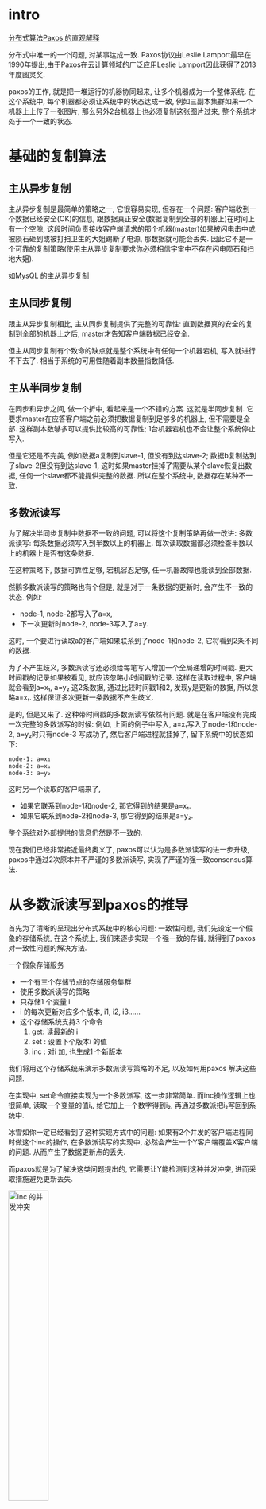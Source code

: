 # intro
[分布式算法Paxos 的直观解释](https://mp.weixin.qq.com/s/-ULrqBZ_GLY1_LN9eNPpXg)

分布式中唯一的一个问题, 对某事达成一致.
Paxos协议由Leslie Lamport最早在1990年提出,由于Paxos在云计算领域的广泛应用Leslie Lamport因此获得了2013年度图灵奖.

paxos的工作, 就是把一堆运行的机器协同起来, 让多个机器成为一个整体系统. 在这个系统中, 每个机器都必须让系统中的状态达成一致,
例如三副本集群如果一个机器上上传了一张图片, 那么另外2台机器上也必须复制这张图片过来, 整个系统才处于一个一致的状态.

# 基础的复制算法
## 主从异步复制
主从异步复制是最简单的策略之一, 它很容易实现, 但存在一个问题: 客户端收到一个数据已经安全(OK)的信息, 跟数据真正安全(数据复制到全部的机器上)在时间上有一个空隙,
这段时间负责接收客户端请求的那个机器(master)如果被闪电击中或被陨石砸到或被打扫卫生的大姐踢断了电源, 那数据就可能会丢失.
因此它不是一个可靠的复制策略(使用主从异步复制要求你必须相信宇宙中不存在闪电陨石和扫地大姐).

如MysQL 的主从异步复制

## 主从同步复制
跟主从异步复制相比, 主从同步复制提供了完整的可靠性: 直到数据真的安全的复制到全部的机器上之后, master才告知客户端数据已经安全.

但主从同步复制有个致命的缺点就是整个系统中有任何一个机器宕机, 写入就进行不下去了. 相当于系统的可用性随着副本数量指数降低.

## 主从半同步复制
在同步和异步之间, 做一个折中, 看起来是一个不错的方案. 这就是半同步复制.
它要求master在应答客户端之前必须把数据复制到足够多的机器上, 但不需要是全部. 这样副本数够多可以提供比较高的可靠性; 1台机器宕机也不会让整个系统停止写入.

但是它还是不完美, 例如数据a复制到slave-1, 但没有到达slave-2; 数据b复制达到了slave-2但没有到达slave-1, 这时如果master挂掉了需要从某个slave恢复出数据,
任何一个slave都不能提供完整的数据. 所以在整个系统中, 数据存在某种不一致.

## 多数派读写
为了解决半同步复制中数据不一致的问题, 可以将这个复制策略再做一改进: 多数派读写: 每条数据必须写入到半数以上的机器上. 每次读取数据都必须检查半数以上的机器上是否有这条数据.

在这种策略下, 数据可靠性足够, 宕机容忍足够, 任一机器故障也能读到全部数据.

然鹅多数派读写的策略也有个但是, 就是对于一条数据的更新时, 会产生不一致的状态. 例如:

- node-1, node-2都写入了a=x,
- 下一次更新时node-2, node-3写入了a=y.

这时, 一个要进行读取a的客户端如果联系到了node-1和node-2, 它将看到2条不同的数据.

为了不产生歧义, 多数派读写还必须给每笔写入增加一个全局递增的时间戳. 更大时间戳的记录如果被看见, 就应该忽略小时间戳的记录.
这样在读取过程中, 客户端就会看到a=x₁, a=y₂ 这2条数据, 通过比较时间戳1和2, 发现y是更新的数据, 所以忽略a=x₁. 这样保证多次更新一条数据不产生歧义.

是的, 但是又来了. 这种带时间戳的多数派读写依然有问题. 就是在客户端没有完成一次完整的多数派写的时候:
例如, 上面的例子中写入, a=x₁写入了node-1和node-2, a=y₂时只有node-3 写成功了, 然后客户端进程就挂掉了, 留下系统中的状态如下:

```info
node-1: a=x₁
node-2: a=x₁
node-3: a=y₂
```
这时另一个读取的客户端来了,

- 如果它联系到node-1和node-2, 那它得到的结果是a=x₁.
- 如果它联系到node-2和node-3, 那它得到的结果是a=y₂.

整个系统对外部提供的信息仍然是不一致的.

现在我们已经非常接近最终奥义了, paxos可以认为是多数派读写的进一步升级, paxos中通过2次原本并不严谨的多数派读写, 实现了严谨的强一致consensus算法.

# 从多数派读写到paxos的推导
首先为了清晰的呈现出分布式系统中的核心问题: 一致性问题, 我们先设定一个假象的存储系统, 在这个系统上, 我们来逐步实现一个强一致的存储, 就得到了paxos对一致性问题的解决方法.

一个假象存储服务

- 一个有三个存储节点的存储服务集群
- 使用多数派读写的策略
- 只存储1 个变量 i
- i 的每次更新对应多个版本, i1, i2, i3......
- 这个存储系统支持3 个命令
  1. get: 读最新的 i
  1. set <n>: 设置下个版本i 的值
  1. inc <n>: 对i 加<n>, 也生成1 个新版本

我们将用这个存储系统来演示多数派读写策略的不足, 以及如何用paxos 解决这些问题.

在实现中, set命令直接实现为一个多数派写, 这一步非常简单.
而inc操作逻辑上也很简单, 读取一个变量的值i₁, 给它加上一个数字得到i₂, 再通过多数派把i₂写回到系统中.

冰雪如你一定已经看到了这种实现方式中的问题: 如果有2个并发的客户端进程同时做这个inc的操作, 在多数派读写的实现中, 必然会产生一个Y客户端覆盖X客户端的问题. 从而产生了数据更新点的丢失.

而paxos就是为了解决这类问题提出的, 它需要让Y能检测到这种并发冲突, 进而采取措施避免更新丢失.

<img src="./pics/paxos/concurrent_inc_conflict.jpg" alt="inc 的并发冲突" width="40%"/>

提取一下上面提到的问题: 让Y去更新的时候不能直接更新i₂, 而是应该能检测到i₂的存在, 进而将自己的结果保存在下一个版本i₃中, 再写回系统中.

而这个问题可以转化成: i的每个版本只能被写入一次, 不允许修改. 如果系统设计能满足这个要求, 那么X和Y的inc操作就都可以正确被执行了.

于是我们的问题就转化成一个更简单, 更基础的问题: 如何确定一个值(例如iⱼ)已经被写入了.

直观来看, 解决方法也很简单, 在X或Y写之前先做一次多数派读, 以便确认是否有其他客户端进程已经在写了, 如果有, 则放弃.

但是!!!, 这里还有个并发问题, X和Y可能同时做这个写前读取的操作, 并且同时得出一个结论: 还没有其他进程在写入, 我可以写. 这样还是会造成更新丢失的问题.

为了解决上面的问题, 存储节点还需要增加一个功能, 就是它必须记住谁最后一个做过写前读取的操作. 并且只允许最后一个完成写前读取的进程可以进行后续写入, 同时拒绝之前做过写前读取的进程写入的权限.

可以看到, 如果每个节点都记得谁读过, 那么当Y最后完成了写前读取的操作后, 整个系统就可以阻止过期的X的写入.

这个方法之所以能工作也是因为多数派写中, 一个系统最多只能允许一个多数派写成功. paxos也是通过2次多数派读写来实现的强一致.

<img src="./pics/paxos/note_the_latest.jpg" alt="记住最后一个做过写前读取的" width="40%"/>
TODO: 这里有个疑问, 如图中所说, 最后, 1节点只接受X 的写入, 2, 3 节点只接受Y 的写入, 那在多数派写的时候, 如果Y 联系到的是 1和2 怎么办, 1 他写不进去, 会怎么处理.
还是Y 在做写前读取的时候, 读取的是 2 和 3, 写的时候直接写这两个节点?

以上就是paxos算法的全部核心思想了, 是不是很简单? 剩下的就是如何实现的简单问题了: 如何标识一个客户端如X和Y, 如何确认谁是最后一个完成写前读写的进程, 等等.

# Paxos算法描述
Paxos 是什么

- 一个可靠的存储系统, 基于多数派读写
- 每个paxos 实例用来存储一个值
- 用两轮RPC 来确定一个值
- 一个值确定后不能被修改
- 确定指被多数派接受写入
- 强一致性

我们要介绍的paxos实际上是最朴实的classic paxos, 在这之后我们顺提下几个老爷子对paxos的优化, multi paxso和fast paxos, 它们都是针对paxos的理论层面的优化.

- classic paxos: 1 个实例(确定1个值)写入需要2轮RPC
- multi paxos: 约为1轮RPC, 确定1个值(第一次RPC 做了合并)
- fast paxos:
  - 没冲突: 1轮RPC 确定一个值
  - 有冲突: 2轮RPC 确定一个值

paxos算法中解决了如何在不可靠硬件基础上构建一个可靠的分布式系统的方法.
但paxos核心算法中只解决网络延迟/乱序的问题, 它不试图解决存储不可靠和消息错误的问题, 因为这两类问题本质上跟分布式关系不大, 属于数据校验层面的事情.

有兴趣可以参考 [Byzantine Paxos] 的介绍.

Paxos 的执行条件

- 存储必须是可靠的, 没有数据丢失和错误, 否则需要用Byzantine Paxos
- 容忍
  - 消息丢失(节点不可达)
  - 消息乱序

Paxos 概念

- Proposer: 发起paxos 的进程, 可以理解为客户端.
- Acceptor: 存储节点, 接受, 处理和存储消息
- Quorum: 在99%的场景里都是指多数派, 也就是半数以上的Acceptor.
- Round 用来标识一次paxos算法实例, 每个round是2次多数派读写: 算法描述里分别用phase-1和phase-2标识.
  同时为了简单和明确, 算法中也规定了每个Proposer都必须生成全局单调递增的round, 这样round既能用来区分先后也能用来区分不同的Proposer(客户端).

在存储端(Acceptor) 也有几个概念

- last_rnd: 是acceptor 记住的最后一次进行写前读取的proposer(客户端)是谁, 以此来决定谁可以在后面真正把一个值写到存储中.
- v: 最后被写入的值
- vrnd(value round number): 跟v 是一对, 记录了在哪个round 中v 被写入了

v 和 vrnd 是用于恢复一次未完成的paxos 用的.
一次未完成的paxos算法运行可能留下一些没有达到多数派的值的写入(就像原生的多数派写的脏读的问题), paxos中通过vrnd来决定哪些值是最后写入的, 并决定恢复哪个未完成的paxos运行.
后面我们会通过几个例子来描述vrnd的作用.

# why zab
那既然Paxos如此强大,那为什么还会出现ZAB协议?

Paxos协议虽然是完备的,但要把它应用到实际的分布式系统中还有些问题要解决:

1. 在多个Proposer的场景下,Paxos不保证先提交的提案先被接受,实际应用中要保证多提案被接受的先后顺序怎么办?
1. Paxos允许多个Proposer提交提案,那有可能出现活锁问题,出现场景是这样的:
  提案n在第二阶段还没有完成时, 新的提案n+1的第一阶段prepare请求到达Acceptor, 按协议规定Acceptor将响应新提案的prepare请求并保证不会接受小于n+1的任何请求,这可能导致提案n将不会被通过,
  同样在n+1提案未完成第二阶段时,假如提案n的提交者又提交了n+2提案,这可能导致n+1提案也无法通过.
1. Paxos协议规定提案的值v只要被大多数Acceptor接受过,后续的所有提案不能修改值v,那现实情况下我还要修改v值怎么办?

ZooKeeper的核心算法ZAB通过一个简单的约束解决了前2个问题:所有提案都转发到唯一的Leader(通过Leader选举算法从Acceptor中选出来的)来提交,由Leader来保证多个提案之间的先后顺序,
同时也避免了多Proposer引发的活锁问题.

[分布式系统可用性与一致性](https://blog.csdn.net/congge_1993/article/details/73613689)
